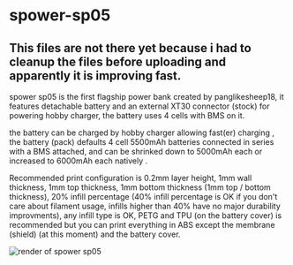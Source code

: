 # spower-sp05

## This files are not there yet because i had to cleanup the files before uploading and apparently it is improving fast. 
<!--panglikesheep18 made the case, the rest are from others-->
spower sp05 is the first flagship power bank created by panglikesheep18, it features detachable battery and an external XT30 connector (stock) for powering hobby charger, the battery uses 4 cells with BMS on it.

the battery can be charged by hobby charger allowing fast(er) charging <!--or be used for connecting hobby chargers directly without the body-->, the battery (pack) defaults 4 cell 5500mAh batteries connected in series with a BMS attached, and can be shrinked down to 5000mAh each or increased to 6000mAh each natively <!--idk why but it is all because i bought the cells in wrong capacity thinking that it had the same dimensions as previous but got it so wrong the pack enclousure had to be redesigned-->.

Recommended print configuration is 0.2mm layer height, 1mm wall thickness, 1mm top thickness, 1mm bottom thickness (1mm top / bottom thickness), 20% infill percentage (40% infill percentage is OK if you don't care about filament usage, infills higher than 40% have no major durability improvments), any infill type is OK, PETG and TPU (on the battery cover) is recommended but you can print everything in ABS except the membrane (shield) (at this moment) and the battery cover.

<!-- Stock (mine) has 2 USB-A outputs with 12V-18W max. using only one port, 20V-60W max. on USB-C input / output port using only this port and a Micro-USB input connector with 12V-18W max. -->

<!-- image!! -->
![render of spower sp05](https://user-images.githubusercontent.com/94123276/141441973-5969a629-3a23-494b-94b5-24d6e7739845.png)

